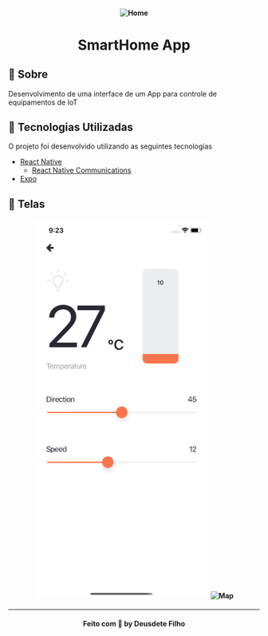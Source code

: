 <h4 align="center">
    <img alt="Home" title="#home" width="700px" src=".github/1.png">
</h4>

<h1 align="center">
    SmartHome App
</h1>

## :bookmark: Sobre

Desenvolvimento de uma interface de um App para controle de equipamentos de IoT

<a id="tecnologias-utilizadas"></a>

## :rocket: Tecnologias Utilizadas

O projeto foi desenvolvido utilizando as seguintes tecnologias

- [React Native](https://reactnative.dev/)
  - [React Native Communications](react-native-communications)
- [Expo](https://expo.io/)

## :iphone: Telas

<h4 align="center">
    <img alt="Home" title="#home" width="350px" src="2.png">
    <img alt="Map" title="#map" width="350px" src="3.png">

</h4>

---

<h4 align="center">
    Feito com 💜 by Deusdete Filho</a>
</h4>
